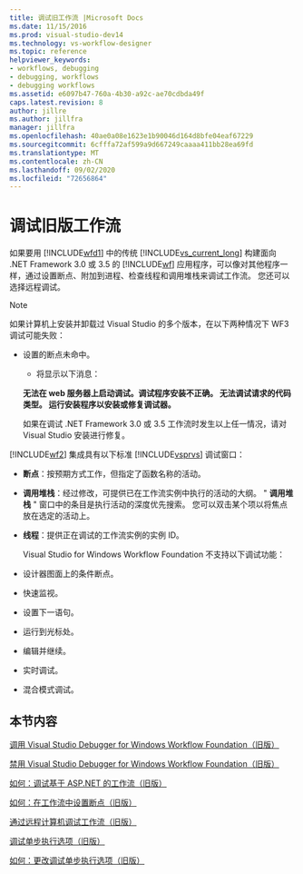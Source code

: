 ```yaml
---
title: 调试旧工作流 |Microsoft Docs
ms.date: 11/15/2016
ms.prod: visual-studio-dev14
ms.technology: vs-workflow-designer
ms.topic: reference
helpviewer_keywords:
- workflows, debugging
- debugging, workflows
- debugging workflows
ms.assetid: e6097b47-760a-4b30-a92c-ae70cdbda49f
caps.latest.revision: 8
author: jillre
ms.author: jillfra
manager: jillfra
ms.openlocfilehash: 40ae0a08e1623e1b90046d164d8bfe04eaf67229
ms.sourcegitcommit: 6cfffa72af599a9d667249caaaa411bb28ea69fd
ms.translationtype: MT
ms.contentlocale: zh-CN
ms.lasthandoff: 09/02/2020
ms.locfileid: "72656864"
---
```

# <a name="debugging-legacy-workflows"></a>调试旧版工作流
如果要用 [!INCLUDE[wfd1](../includes/wfd1-md.md)] 中的传统 [!INCLUDE[vs_current_long](../includes/vs-current-long-md.md)] 构建面向 .NET Framework 3.0 或 3.5 的 [!INCLUDE[wf](../includes/wf-md.md)] 应用程序，可以像对其他程序一样，通过设置断点、附加到进程、检查线程和调用堆栈来调试工作流。 您还可以选择远程调试。

> [!NOTE]
> 如果计算机上安装并卸载过 Visual Studio 的多个版本，在以下两种情况下 WF3 调试可能失败：
>
> - 设置的断点未命中。
>   - 将显示以下消息：
>
>   **无法在 web 服务器上启动调试。调试程序安装不正确。 无法调试请求的代码类型。 运行安装程序以安装或修复调试器。**
>
>   如果在调试 .NET Framework 3.0 或 3.5 工作流时发生以上任一情况，请对 Visual Studio 安装进行修复。

 [!INCLUDE[wf2](../includes/wf2-md.md)] 集成具有以下标准 [!INCLUDE[vsprvs](../includes/vsprvs-md.md)] 调试窗口：

- **断点**：按预期方式工作，但指定了函数名称的活动。

- **调用堆栈**：经过修改，可提供已在工作流实例中执行的活动的大纲。 " **调用堆栈** " 窗口中的条目是执行活动的深度优先搜索。 您可以双击某个项以将焦点放在选定的活动上。

- **线程**：提供正在调试的工作流实例的实例 ID。

  Visual Studio for Windows Workflow Foundation 不支持以下调试功能：

- 设计器图面上的条件断点。

- 快速监视。

- 设置下一语句。

- 运行到光标处。

- 编辑并继续。

- 实时调试。

- 混合模式调试。

## <a name="in-this-section"></a>本节内容
 [调用 Visual Studio Debugger for Windows Workflow Foundation（旧版）](../workflow-designer/invoking-the-visual-studio-debugger-for-windows-workflow-foundation-legacy.md)

 [禁用 Visual Studio Debugger for Windows Workflow Foundation（旧版）](../workflow-designer/disabling-the-visual-studio-debugger-for-windows-workflow-foundation-legacy.md)

 [如何：调试基于 ASP.NET 的工作流（旧版）](../workflow-designer/how-to-debug-aspnet-based-workflows-legacy.md)

 [如何：在工作流中设置断点（旧版）](../workflow-designer/how-to-set-breakpoints-in-workflows-legacy.md)

 [通过远程计算机调试工作流（旧版）](../workflow-designer/debugging-workflows-from-a-remote-computer-legacy.md)

 [调试单步执行选项（旧版）](../workflow-designer/debug-stepping-options-legacy.md)

 [如何：更改调试单步执行选项（旧版）](../workflow-designer/how-to-change-the-debug-stepping-option-legacy.md)
